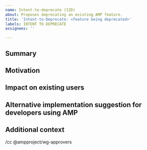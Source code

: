 ```yaml
---
name: Intent-to-deprecate (I2D)
about: Proposes deprecating an existing AMP feature.
title: 'Intent-to-Deprecate: <feature being deprecated>'
labels: INTENT TO DEPRECATE
assignees: ''

---
```


<!--
Replace/remove all of the text in brackets, including this text.

See https://github.com/ampproject/amphtml/blob/master/spec/amp-versioning-policy.md for details on AMP's deprecation policy, instructions on filling out this I2D template and how to get help if you have questions.

If your feature can be removed immediately after deprecation, you can use this issue to track removal as well (changing the title to "Intent-to-Deprecate-and-Remove" and adding the "INTENT TO REMOVE" label).  Otherwise you will file a separate Intent-to-Remove (I2R) issue after the feature has been deprecated and you are ready to remove the feature.
-->

## Summary

<!--
Provide a brief description of the feature you are planning on deprecating and a concrete plan for deprecating the feature.  Provide the detailed removal plan if the feature is ready for immediate removal after deprecation, otherwise provide an initial plan for removing the deprecated feature and file a separate Intent-to-Remove issue after this issue is approved.
-->

## Motivation

<!--
Explain why this feature needs to be deprecated and eventually removed.
-->

## Impact on existing users

<!--
How seriously would the removal of this feature break sites that currently use AMP?  If available what is the estimated usage of this feature?
-->

## Alternative implementation suggestion for developers using AMP

<!--
When the feature you are deprecating is removed, how would developers using AMP achieve similar functionality?
-->

## Additional context

<!--
Add any other information that may help people understand your I2D.
-->

<!--
Add anyone to this cc line that you want to notify about this I2D.
-->

/cc @ampproject/wg-approvers
